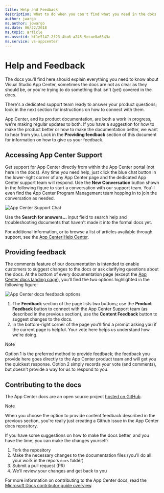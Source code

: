 ```yaml
---
title: Help and Feedback
description: What to do when you can't find what you need in the docs
author: jwargo
ms.author: jowargo
ms.date: 06/22/2018
ms.topic: article
ms.assetid: bf1e5147-2f23-4ba6-a245-9ecae8a6543a
ms.service: vs-appcenter
---
```


# Help and Feedback

The docs you'll find here should explain everything you need to know about Visual Studio App Center, sometimes the docs are not as clear as they should be, or you're trying to do something that isn't (yet) covered in the docs.

There's a dedicated support team ready to answer your product questions; look in the next section for instructions on how to connect with them.

App Center, and its product documentation, are both a work in progress, we're making regular updates to both. If you have a suggestion for how to make the product better or how to make the documentation better, we want to hear from you. Look in the **Providing feedback** section of this document for information on how to give us your feedback.

## Accessing App Center Support

Get support for App Center directly from within the App Center portal (not here in the docs). Any time you need help, just click the blue chat button in the lower-right corner of any App Center page and the dedicated App Center support team will respond. Use the **New Conversation** button shown in the following figure to start a conversation with our support team. You'll even find the App Center Program Management team hopping in to join the conversation as needed.

![App Center Support Chat](~/images/app-center-support-chat.png)

Use the **Search for answers...** input field to search help and troubleshooting documents that haven't made it into the formal docs yet.

For additional information, or to browse a list of articles available through support, see the [App Center Help Center](https://intercom.help/appcenter).

## Providing feedback

The comments feature of our documentation is intended to enable customers to suggest changes to the docs or ask clarifying questions about the docs. At the bottom of every documentation page (except the [App Center docs landing page](https://docs.microsoft.com/en-us/appcenter/)), you'll find the two options highlighted in the following figure:

![App Center docs feedback options](~/images/app-center-feedback-options.png)

1. The **Feedback** section of the page lists two buttons; use the **Product Feedback** button to connect with the App Center Support team (as described in the previous section), use the **Content Feedback** button to suggest changes to the docs.
2. In the bottom-right corner of the page you'll find a prompt asking you if the current page is helpful. Your vote here helps us understand how we're doing.

>[!Note]
> Option 1 is the preferred method to provide feedback; the feedback you provide here goes directly to the App Center product team and will get you the quickest response. Option 2 simply records your vote (and comments), but doesn't provide a way for us to respond to you.

## Contributing to the docs

The App Center docs are an open source project [hosted on GitHub](https://github.com/MicrosoftDocs/appcenter-docs).

> [!Note]
> When you choose the option to provide content feedback described in the previous section, you're really just creating a Github issue in the App Center docs repository.

If you have some suggestions on how to make the docs better, and you have the time, you can make the changes yourself:

1. Fork the repository
2. Make the necessary changes to the documentation files (you'll do all your work in the repo's `docs` folder)
3. Submit a pull request (PR)
4. We'll review your changes and get back to you

For more information on contributing to the App Center docs, read the [Microsoft Docs contributor guide overview](https://docs.microsoft.com/en-us/contribute/).